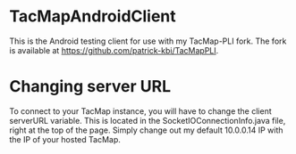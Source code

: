 # TacMapAndroidClient
This is the Android testing client for use with my TacMap-PLI fork. The fork is available at https://github.com/patrick-kbi/TacMapPLI.

# Changing server URL
To connect to your TacMap instance, you will have to change the client serverURL variable. This is located in the SocketIOConnectionInfo.java file, right at the top of the page. Simply change out my default 10.0.0.14 IP with the IP of your hosted TacMap.
